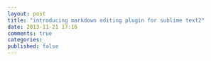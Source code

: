 ```yaml
---
layout: post
title: "introducing markdown editing plugin for sublime text2"
date: 2013-11-21 17:16
comments: true
categories: 
published: false
---
```

